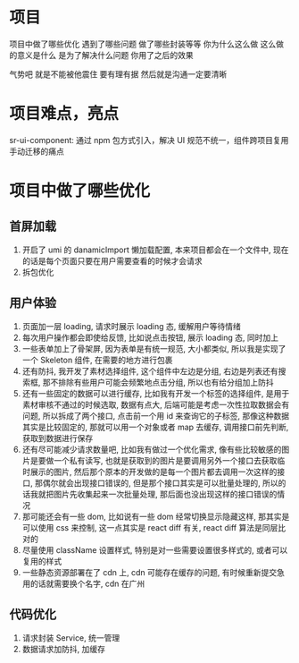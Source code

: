 # 项目

项目中做了哪些优化
遇到了哪些问题
做了哪些封装等等
你为什么这么做
这么做的意义是什么
是为了解决什么问题
你用了之后的效果

气势吧
就是不能被他震住
要有理有据
然后就是沟通一定要清晰

# 项目难点，亮点

sr-ui-component: 通过 npm 包方式引入，解决 UI 规范不统一，组件跨项目复用手动迁移的痛点

# 项目中做了哪些优化

## 首屏加载

1. 开启了 umi 的 danamicImport 懒加载配置, 本来项目都会在一个文件中, 现在的话是每个页面只要在用户需要查看的时候才会请求
2. 拆包优化

## 用户体验

1. 页面加一层 loading, 请求时展示 loading 态, 缓解用户等待情绪
2. 每次用户操作都会即使给反馈, 比如说点击按钮, 展示 loading 态, 同时加上
3. 一些表单加上了骨架屏, 因为表单是有统一规范, 大小都类似, 所以我是实现了一个 Skeleton 组件, 在需要的地方进行包裹
4. 还有防抖, 我开发了素材选择组件, 这个组件中左边是分组, 右边是列表还有搜索框, 那不排除有些用户可能会频繁地点击分组, 所以也有给分组加上防抖
5. 还有一些固定的数据可以进行缓存, 比如我有开发一个标签的选择组件, 是用于素材审核不通过的时候选取, 数据有点大, 后端可能是考虑一次性拉取数据会有问题, 所以拆成了两个接口, 点击前一个用 id 来查询它的子标签, 那像这种数据其实是比较固定的, 那就可以用一个对象或者 map 去缓存, 调用接口前先判断, 获取到数据进行保存
6. 还有尽可能减少请求数量吧, 比如我有做过一个优化需求, 像有些比较敏感的图片是要做一个私有读写, 也就是获取到的图片是要调用另外一个接口去获取临时展示的图片, 然后那个原本的开发做的是每一个图片都去调用一次这样的接口, 那偶尔就会出现接口错误的, 但是那个接口其实是可以批量处理的, 所以的话我就把图片先收集起来一次批量处理, 那后面也没出现这样的接口错误的情况
7. 那可能还会有一些 dom, 比如说有一些 dom 经常切换显示隐藏这样, 那其实是可以使用 css 来控制, 这一点其实是 react diff 有关, react diff 算法是同层比对的
8. 尽量使用 className 设置样式, 特别是对一些需要设置很多样式的, 或者可以复用的样式
9. 一些静态资源部署在了 cdn 上, cdn 可能存在缓存的问题, 有时候重新提交急用的话就需要换个名字, cdn 在广州

## 代码优化

1. 请求封装 Service, 统一管理
2. 数据请求加防抖, 加缓存

